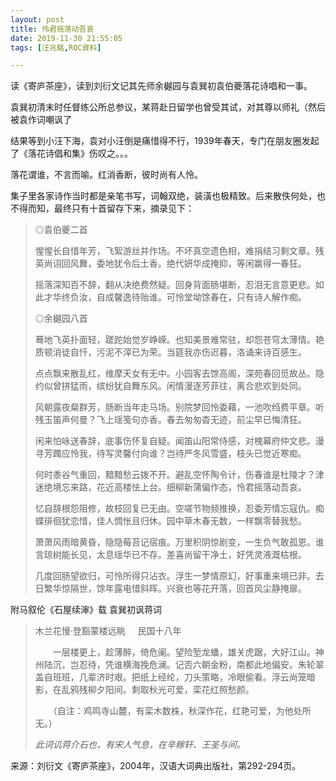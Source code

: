 ```yaml
---
layout: post
title: 怜君摇落动吾哀
date: 2019-11-30 21:55:05
tags: [汪兆銘,ROC資料]

---
```

读《寄庐茶座》，读到刘衍文记其先师余樾园与袁巽初袁伯夔落花诗唱和一事。

袁巽初清末时任督练公所总参议，某蒋赴日留学也曾受其试，对其尊以师礼（然后被袁作词嘲讽了

结果等到小汪下海，袁对小汪倒是痛惜得不行，1939年春天，专门在朋友圈发起了《落花诗倡和集》伤叹之。。。

落花谓谁，不言而喻。红消香断，彼时尚有人怜。

集子里各家诗作当时都是亲笔书写，词翰双绝，装潢也极精致。后来散佚何处，也不得而知，最终只有十首留存下来，摘录见下：  

> ◎袁伯夔二首
> 
> 惺惺长自惜年芳，飞絮游丝并作场。不坏真空遗色相，难捐结习剩文章。残英尚诩回风舞，委地犹令后土香。绝代妍华成掩抑，等闲赢得一春狂。
> 
> 摇落深知百不辞，翻从决绝费然疑。回身背面肠堪断，忍泪无言意更悲。如此才华终负汝，自成馨逸待贻谁。可怜堂坳馀春在，只有诗人解作痴。  
> 
> ◎余樾园八首
> 
> 蓦地飞英扑面轻，蹉跎始觉岁峥嵘。也知美景难常驻，却怨苍穹太薄情。艳质顿消徒自忏，污泥不滓已为荣。当筵我亦伤迟暮，洛诵来诗百感生。
> 
> 点点飘来散乱红，维摩天女有无中。小园客去馀高阁，深苑春回觅故丛。隐约似曾拼猛雨，缤纷犹自舞东风。闲情漫逐芳菲往，离合悲欢到处同。
> 
> 风朝露夜粲群芳，肠断当年走马场。别院梦回怜委藉，一池吹绉费平章。听残玉笛声何曼？飞上瑶笺句亦香。春去匆匆杳无迹，前尘早已悔清狂。
> 
> 闲来怕咏送春辞，底事伤怀复自疑。闻笛山阳常侍感，对槐幕府仲文悲。漫寻芳躅应怜我，待写灵馨付向谁？岂待严冬风雪盛，枝头已觉近寒痴。
> 
> 何时黍谷气重回，黯黯愁云拨不开。避乱空怀陶令计，伤春谁是杜陵才？津迷绝境忘来路，花近高楼怯上台。细柳新蒲偏作态，怜君摇落动吾哀。
> 
> 忆自辞根怨阻修，故枝回复已无由。空嗟节物频推换，忍委芳情忘寇仇。痴蝶徘徊犹恋惜，佳人惆怅且归休。园中草木春无数，一样飘零替我愁。
> 
> 萧萧风雨暗黄昏，隐隐莓苔记宿痕。万里积阴惊剧变，一生负气敢孤恩。谁言琼树能长见，太息瑶华已不存。差喜尚留干净土，好凭灵液溉枯根。
> 
> 几度回肠望欲归，可怜所得只沾衣。浮生一梦情原幻，好事重来境已非。去日繁华惊隔世，馀年露电惜斜晖。兴衰也等花开落，回首风尘静掩扉。

附马叙伦《石屋续渖》载 袁巽初讽蒋词

> 木兰花慢·登豁蒙楼远眺     民国十八年
> 
> 　　一层楼更上，趁薄醉，倚危阑。望险堑龙蟠，雄关虎踞，大好江山。神州陆沉，岂忍待，凭谁横海挽危澜。记否六朝金粉，南都此地偏安。朱轮翠盖自班班，几辈济时艰。把纸上经纶，刀头策略，冷眼偷看。浮云尚笼暗影，在乱鸦残柳夕阳间。剩取秋光可爱，栾花红照愁颜。
> 
> 　　（自注：鸡鸣寺山麓，有栾木数株，秋深作花，红艳可爱，为他处所无。）
> 
> *此词讥蒋介石也，有宋人气息，在辛稼轩、王圣与间。*

来源：刘衍文《寄庐茶座》，2004年，汉语大词典出版社，第292-294页。
